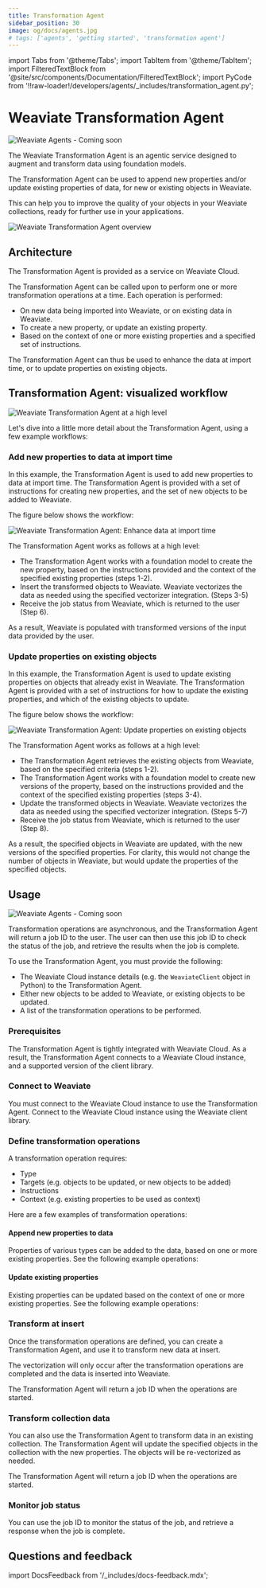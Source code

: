 ```yaml
---
title: Transformation Agent
sidebar_position: 30
image: og/docs/agents.jpg
# tags: ['agents', 'getting started', 'transformation agent']
---
```


import Tabs from '@theme/Tabs';
import TabItem from '@theme/TabItem';
import FilteredTextBlock from '@site/src/components/Documentation/FilteredTextBlock';
import PyCode from '!!raw-loader!/developers/agents/_includes/transformation_agent.py';

# Weaviate Transformation Agent

![Weaviate Agents - Coming soon](./_includes/agents_coming_soon.png "Weaviate Agents - Coming soon")

The Weaviate Transformation Agent is an agentic service designed to augment and transform data using foundation models.

The Transformation Agent can be used to append new properties and/or update existing properties of data, for new or existing objects in Weaviate.

This can help you to improve the quality of your objects in your Weaviate collections, ready for further use in your applications.

![Weaviate Transformation Agent overview](./_includes/transformation_agent_overview.png "Weaviate Transformation Agent overview")

## Architecture

The Transformation Agent is provided as a service on Weaviate Cloud.

The Transformation Agent can be called upon to perform one or more transformation operations at a time. Each operation is performed:

- On new data being imported into Weaviate, or on existing data in Weaviate.
- To create a new property, or update an existing property.
- Based on the context of one or more existing properties and a specified set of instructions.

The Transformation Agent can thus be used to enhance the data at import time, or to update properties on existing objects.

## Transformation Agent: visualized workflow

![Weaviate Transformation Agent at a high level](./_includes/transformation_agent_architecture.png "Weaviate Transformation Agent at a high level")

Let's dive into a little more detail about the Transformation Agent, using a few example workflows:

### Add new properties to data at import time

In this example, the Transformation Agent is used to add new properties to data at import time. The Transformation Agent is provided with a set of instructions for creating new properties, and the set of new objects to be added to Weaviate.

The figure below shows the workflow:

![Weaviate Transformation Agent: Enhance data at import time](./_includes/transformation_agent_new_append.png "Weaviate Transformation Agent: Enhance data at import time")

The Transformation Agent works as follows at a high level:

- The Transformation Agent works with a foundation model to create the new property, based on the instructions provided and the context of the specified existing properties (steps 1-2).
- Insert the transformed objects to Weaviate. Weaviate vectorizes the data as needed using the specified vectorizer integration. (Steps 3-5)
- Receive the job status from Weaviate, which is returned to the user (Step 6).

As a result, Weaviate is populated with transformed versions of the input data provided by the user.

### Update properties on existing objects

In this example, the Transformation Agent is used to update existing properties on objects that already exist in Weaviate. The Transformation Agent is provided with a set of instructions for how to update the existing properties, and which of the existing objects to update.

The figure below shows the workflow:

![Weaviate Transformation Agent: Update properties on existing objects](./_includes/transformation_agent_existing_update.png "Weaviate Transformation Agent: Update properties on existing objects")

The Transformation Agent works as follows at a high level:

- The Transformation Agent retrieves the existing objects from Weaviate, based on the specified criteria (steps 1-2).
- The Transformation Agent works with a foundation model to create new versions of the property, based on the instructions provided and the context of the specified existing properties (steps 3-4).
- Update the transformed objects in Weaviate. Weaviate vectorizes the data as needed using the specified vectorizer integration. (Steps 5-7)
- Receive the job status from Weaviate, which is returned to the user (Step 8).

As a result, the specified objects in Weaviate are updated, with the new versions of the specified properties. For clarity, this would not change the number of objects in Weaviate, but would update the properties of the specified objects.

## Usage

![Weaviate Agents - Coming soon](./_includes/agents_coming_soon.png "Weaviate Agents - Coming soon")

Transformation operations are asynchronous, and the Transformation Agent will return a job ID to the user. The user can then use this job ID to check the status of the job, and retrieve the results when the job is complete.

To use the Transformation Agent, you must provide the following:

- The Weaviate Cloud instance details (e.g. the `WeaviateClient` object in Python) to the Transformation Agent.
- Either new objects to be added to Weaviate, or existing objects to be updated.
- A list of the transformation operations to be performed.

### Prerequisites

The Transformation Agent is tightly integrated with Weaviate Cloud. As a result, the Transformation Agent connects to a Weaviate Cloud instance, and a supported version of the client library.

### Connect to Weaviate

You must connect to the Weaviate Cloud instance to use the Transformation Agent. Connect to the Weaviate Cloud instance using the Weaviate client library.

<Tabs groupId="languages">
    <TabItem value="py_agents" label="Python[agents]">
        <FilteredTextBlock
            text={PyCode}
            startMarker="# START ConnectToWeaviate"
            endMarker="# END ConnectToWeaviate"
            language="py"
        />
    </TabItem>
</Tabs>

### Define transformation operations

A transformation operation requires:

- Type
- Targets (e.g. objects to be updated, or new objects to be added)
- Instructions
- Context (e.g. existing properties to be used as context)

Here are a few examples of transformation operations:

#### Append new properties to data

Properties of various types can be added to the data, based on one or more existing properties. See the following example operations:

<Tabs groupId="languages">
    <TabItem value="py_agents" label="Python[agents]">
        <FilteredTextBlock
            text={PyCode}
            startMarker="# START DefineOperationsAppend"
            endMarker="# END DefineOperationsAppend"
            language="py"
        />
    </TabItem>

</Tabs>

#### Update existing properties

Existing properties can be updated based on the context of one or more existing properties. See the following example operations:

<Tabs groupId="languages">
    <TabItem value="py_agents" label="Python[agents]">
        <FilteredTextBlock
            text={PyCode}
            startMarker="# START DefineOperationsUpdate"
            endMarker="# END DefineOperationsUpdate"
            language="py"
        />
    </TabItem>

</Tabs>

### Transform at insert

Once the transformation operations are defined, you can create a Transformation Agent, and use it to transform new data at insert.

The vectorization will only occur after the transformation operations are completed and the data is inserted into Weaviate.

The Transformation Agent will return a job ID when the operations are started.

<Tabs groupId="languages">
    <TabItem value="py_agents" label="Python[agents]">
        <FilteredTextBlock
            text={PyCode}
            startMarker="# START TransformAtInsert"
            endMarker="# END TransformAtInsert"
            language="py"
        />
    </TabItem>

</Tabs>

### Transform collection data

You can also use the Transformation Agent to transform data in an existing collection. The Transformation Agent will update the specified objects in the collection with the new properties. The objects will be re-vectorized as needed.

The Transformation Agent will return a job ID when the operations are started.

<Tabs groupId="languages">
    <TabItem value="py_agents" label="Python[agents]">
        <FilteredTextBlock
            text={PyCode}
            startMarker="# START TransformExisting"
            endMarker="# END TransformExisting"
            language="py"
        />
    </TabItem>

</Tabs>

### Monitor job status

You can use the job ID to monitor the status of the job, and retrieve a response when the job is complete.

<Tabs groupId="languages">
    <TabItem value="py_agents" label="Python[agents]">
        <FilteredTextBlock
            text={PyCode}
            startMarker="# START MonitorJobStatus"
            endMarker="# END MonitorJobStatus"
            language="py"
        />
    </TabItem>

</Tabs>

## Questions and feedback

import DocsFeedback from '/_includes/docs-feedback.mdx';

<DocsFeedback/>

